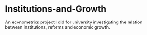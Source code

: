 # Institutions-and-Growth
An econometrics project I did for university investigating the relation between institutions, reforms and economic growth.
